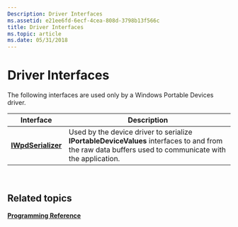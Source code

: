 ```yaml
---
Description: Driver Interfaces
ms.assetid: e21ee6fd-6ecf-4cea-808d-3798b13f566c
title: Driver Interfaces
ms.topic: article
ms.date: 05/31/2018
---
```


# Driver Interfaces

The following interfaces are used only by a Windows Portable Devices driver.



| Interface                                | Description                                                                                                                                            |
|------------------------------------------|--------------------------------------------------------------------------------------------------------------------------------------------------------|
| [**IWpdSerializer**](iwpdserializer.md) | Used by the device driver to serialize **IPortableDeviceValues** interfaces to and from the raw data buffers used to communicate with the application. |



 

## Related topics

<dl> <dt>

[**Programming Reference**](programming-reference.md)
</dt> </dl>

 

 



